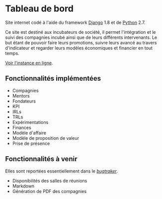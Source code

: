 # Tableau de bord

Site internet codé à l'aide du framework [Django](https://www.djangoproject.com/) 1.8 et de [Python](https://www.python.org/) 2.7.

Ce site est destiné aux incubateurs de société, il permet l'intégration et le suivi des compagnies incubé ainsi que de leurs différents intervenants. Le but étant de pouvoir faire leurs promotions, suivre leurs avancé au travers d'indicateur et regarder leurs modèles économiques et financier en tout temps.

[Voir l'instance en ligne](http://kpi.etsmtl.ca).

## Fonctionnalités implémentées

- Compagnies
- Mentors
- Fondateurs
- KPI
 - IRLs
 - TRLs
- Expérimentations
- Finances
- Modèle d'affaire
- Modèle de proposition de valeur
- Prise de présence


## Fonctionnalités à venir

Elles sont reportées essentiellement dans le [*bugtraker*](https://github.com/MaisonLogicielLibre/TableauDeBord/issues).

- Disponibilités des salles de réunions
- Markdown
- Génération de PDF des compagnies
